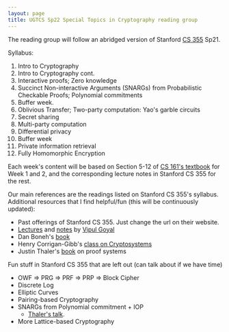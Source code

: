 ```yaml
---
layout: page
title: UGTCS Sp22 Special Topics in Cryptography reading group
---
```


The reading group will follow an abridged version of Stanford [CS 355](https://crypto.stanford.edu/cs355/21sp/schedule/) Sp21.

Syllabus:

1. Intro to Cryptography
2. Intro to Cryptography cont.
3. Interactive proofs; Zero knowledge
4. Succinct Non-interactive Arguments (SNARGs) from Probabilistic Checkable Proofs; Polynomial commitments
5. Buffer week.
6. Oblivious Transfer; Two-party computation: Yao's garble circuits
7. Secret sharing
8. Multi-party computation
9. Differential privacy
10. Buffer week
11. Private information retrieval
12. Fully Homomorphic Encryption

Each week's content will be based on Section 5-12 of [CS 161's textbook](https://textbook.cs161.org/crypto/) for Week 1 and 2, and the corresponding lecture notes in Stanford CS 355 for the rest. 

Our main references are the readings listed on Stanford CS 355's syllabus. Additional resources that I find helpful/fun (this will be continuously updated):

- Past offerings of Stanford CS 355. Just change the url on their website.
- [Lectures](https://www.youtube.com/channel/UCH_TKbymPv-9NdCIroUSBiA/videos) and [notes](https://www.cs.cmu.edu/~goyal/15356/lecture_notes.pdf) by [Vipul Goyal](https://www.cs.cmu.edu/~goyal/)
- Dan Boneh's [book](http://toc.cryptobook.us/)
- Henry Corrigan-Gibb's [class on Cryptosystems](https://6893.csail.mit.edu/)
- Justin Thaler's [book](https://people.cs.georgetown.edu/jthaler/ProofsArgsAndZK.html) on proof systems

Fun stuff in Stanford CS 355 that are left out (can talk about if we have time)
- OWF => PRG => PRF => PRP => Block Cipher
- Discrete Log
- Elliptic Curves
- Pairing-based Cryptography
- SNARGs from Polynomial commitment + IOP
	- [Thaler's talk](https://georgetown.zoom.us/rec/play/kUuOJF7uHoApp8fSqwheZz1FPzRq0ZKxpIufTO2TyPpjc9ubjTTDzNZS0a88GrVCZgPoTrTd2foiQjs.pvY8SbCTUX-7oqJf?startTime=1639755325000&_x_zm_rtaid=U5qk8mSTScCif0KvSeRE1Q.1643240311771.7ea7ca5bdb01137b07ebfd566bf43230&_x_zm_rhtaid=168).
- More Lattice-based Cryptography



